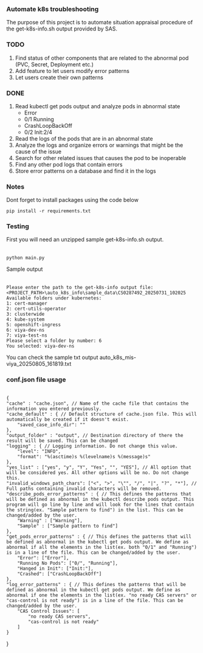 ### Automate k8s troubleshooting 
The purpose of this project is to automate situation appraisal procedure of the get-k8s-info.sh output provided by SAS.

### TODO
1. Find status of other components that are related to the abnormal pod (PVC, Secret, Deployment etc.)
2. Add feature to let users modify error patterns
3. Let users create their own patterns


### DONE
1. Read kubectl get pods output and analyze pods in abnormal state
   - Error
   - 0/1     Running
   - CrashLoopBackOff
   - 0/2     Init:2/4
2. Read the logs of the pods that are in an abnormal state
3. Analyze the logs and organize errors or warnings that might be the cause of the issue
4. Search for other related issues that causes the pod to be inoperable
5. Find any other pod logs that contain errors
6. Store error patterns on a database and find it in the logs

### Notes
Dont forget to install packages using the code below 

```
pip install -r requirements.txt
```

### Testing
First you will need an unzipped sample get-k8s-info.sh output. 
######
    python main.py

Sample output
######
    Please enter the path to the get-k8s-info output file: <PROJECT_PATH>\auto_k8s_info\sample_data\CS0287492_20250731_102025
    Available folders under kubernetes:
    1: cert-manager
    2: cert-utils-operator
    3: clusterwide
    4: kube-system
    5: openshift-ingress
    6: viya-dev-ns
    7: viya-test-ns
    Please select a folder by number: 6
    You selected: viya-dev-ns

You can check the sample txt output auto_k8s_mis-viya_20250805_161819.txt

### conf.json file usage
######
    {
    "cache" : "cache.json", // Name of the cache file that contains the information you entered previously.
    "cache_default" : { // Default structure of cache.json file. This will automatically be created if it doesn't exist.
        "saved_case_info_dir": ""
    },
    "output_folder" : "output", // Destination directory of there the result will be saved. This can be changed
    "logging" : { // Logging information. Do not change this value.
        "level": "INFO",
        "format": "%(asctime)s %(levelname)s %(message)s"
    },
    "yes_list" : ["yes", "y", "Y", "Yes", "", "YES"], // All option that will be considered yes. All other options will be no. Do not change this.
    "invalid_windows_path_chars": ["<", ">", "\"", "/", "|", "?", "*"], // Full paths containing invalid characters will be removed.
    "describe_pods_error_patterns" : { // This defines the patterns that will be defined as abnormal in the kubectl describe pods output. This program will go line by line and will look for the lines that contain the string(ex. "Sample pattern to find") in the list. This can be changed/added by the user.
        "Warning" : ["Warning"],
        "Sample" : ["Sample pattern to find"]
    },
    "get_pods_error_patterns" : { // This defines the patterns that will be defined as abnormal in the kubectl get pods output. We define as abnormal if all the elements in the list(ex. both "0/1" and "Running") is in a line of the file. This can be changed/added by the user.
        "Error": ["Error"],
        "Running No Pods": ["0/", "Running"],
        "Hanged in Init": ["Init:"],
        "Crashed": ["CrashLoopBackOff"]
    },
    "log_error_patterns" : { // This defines the patterns that will be defined as abnormal in the kubectl get pods output. We define as abnormal if one the elements in the list(ex. "no ready CAS servers" or "cas-control is not ready") is in a line of the file. This can be changed/added by the user.
        "CAS Control Issues": [
            "no ready CAS servers",
            "cas-control is not ready"
        ]
    }
}
